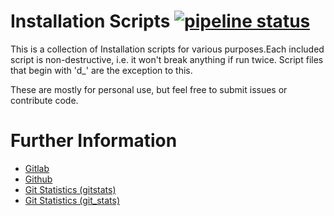 # Installation Scripts [![pipeline status](https://gitlab.namibsun.net/namboy94/install-scripts/badges/master/pipeline.svg)](https://gitlab.namibsun.net/namboy94/install-scripts/commits/master)


This is a collection of Installation scripts for various purposes.Each included script is non-destructive, i.e.
it won't break anything if run twice. Script files that begin with 'd_' are the exception to this.

These are mostly for personal use, but feel free to submit issues or contribute code.

# Further Information

* [Gitlab](https://gitlab.namibsun.net/namboy94/install-scripts)
* [Github](https://github.com/namboy94/install-scripts)
* [Git Statistics (gitstats)](https://gitstats.namibsun.net/gitstats/install-scripts/index.html)
* [Git Statistics (git_stats)](https://gitstats.namibsun.net/git_stats/install-scripts/index.html)